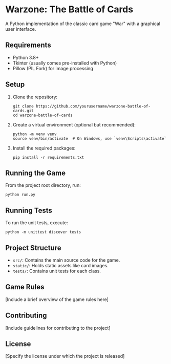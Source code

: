 # Warzone: The Battle of Cards

A Python implementation of the classic card game "War" with a graphical user interface.

## Requirements

- Python 3.8+
- Tkinter (usually comes pre-installed with Python)
- Pillow (PIL Fork) for image processing

## Setup

1. Clone the repository:
   ```
   git clone https://github.com/yourusername/warzone-battle-of-cards.git
   cd warzone-battle-of-cards
   ```

2. Create a virtual environment (optional but recommended):
   ```
   python -m venv venv
   source venv/bin/activate  # On Windows, use `venv\Scripts\activate`
   ```

3. Install the required packages:
   ```
   pip install -r requirements.txt
   ```

## Running the Game

From the project root directory, run:

```
python run.py
```

## Running Tests

To run the unit tests, execute:

```
python -m unittest discover tests
```

## Project Structure

- `src/`: Contains the main source code for the game.
- `static/`: Holds static assets like card images.
- `tests/`: Contains unit tests for each class.

## Game Rules

[Include a brief overview of the game rules here]

## Contributing

[Include guidelines for contributing to the project]

## License

[Specify the license under which the project is released]
